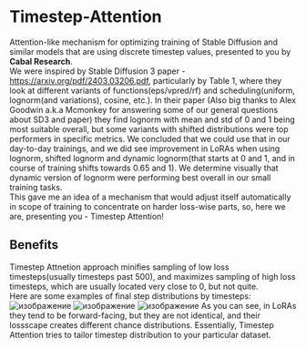 # Timestep-Attention
Attention-like mechanism for optimizing training of Stable Diffusion and similar models that are using discrete timestep values, presented to you by **Cabal Research**.  
We were inspired by Stable Diffusion 3 paper - https://arxiv.org/pdf/2403.03206.pdf, particularly by Table 1, where they look at different variants of functions(eps/vpred/rf) and scheduling(uniform, lognorm(and variations), cosine, etc.). In their paper (Also big thanks to Alex Goodwin a.k.a Mcmonkey for answering some of our general questions about SD3 and paper) they find lognorm with mean and std of 0 and 1 being most suitable overall, but some variants with shifted distributions were top performers in specific metrics. We concluded that we could use that in our day-to-day trainings, and we did see improvement in LoRAs when using lognorm, shifted lognorm and dynamic lognorm(that starts at 0 and 1, and in course of training shifts towards 0.65 and 1). We determine visually that dynamic version of lognorm were performing best overall in our small training tasks.  
This gave me an idea of a mechanism that would adjust itself automatically in scope of training to concentrate on harder loss-wise parts, so, here we are, presenting you - Timestep Attention!  
## Benefits  
Timestep Attnetion approach minifies sampling of low loss timesteps(usually timesteps past 500), and maximizes sampling of high loss timesteps, which are usually located very close to 0, but not quite.  
Here are some examples of final step distributions by timesteps:  
![изображение](https://github.com/Anzhc/Timestep-Attention/assets/133806049/6344f871-a8d5-43ae-aae5-e59fda175751)
![изображение](https://github.com/Anzhc/Timestep-Attention/assets/133806049/6288b32f-97b5-4869-b5dd-b0c21a36e19f)
![изображение](https://github.com/Anzhc/Timestep-Attention/assets/133806049/dc6c688a-5d98-41f3-a8fc-8625599f5de7)
As you can see, in LoRAs they tend to be forward-facing, but they are not identical, and their lossscape creates different chance distributions. Essentially, Timestep Attention tries to tailor timestep distribution to your particular dataset.
